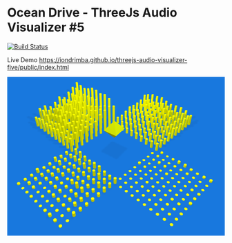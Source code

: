 # Ocean Drive - ThreeJs Audio Visualizer #5
[![Build Status](https://travis-ci.org/iondrimba/threejs-audio-visualizer-five.svg?branch=master)](https://travis-ci.org/iondrimba/threejs-audio-visualizer-five)

Live Demo https://iondrimba.github.io/threejs-audio-visualizer-five/public/index.html

![App](https://raw.githubusercontent.com/iondrimba/images/master/ocean-drive.PNG)
